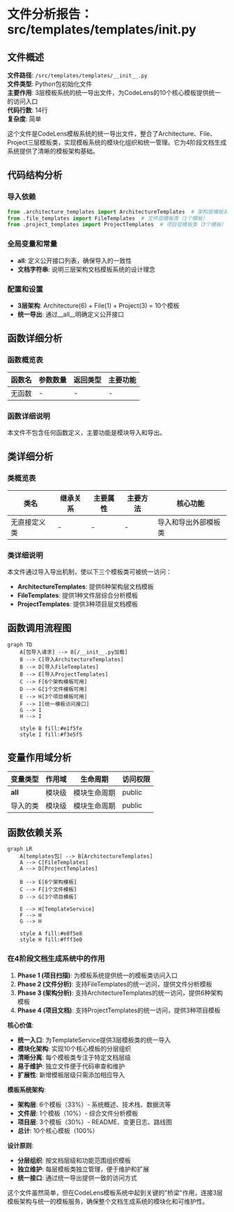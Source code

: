 # 文件分析报告：src/templates/templates/__init__.py

## 文件概述

**文件路径**: `/src/templates/templates/__init__.py`  
**文件类型**: Python包初始化文件  
**主要作用**: 3层模板系统的统一导出文件，为CodeLens的10个核心模板提供统一的访问入口  
**代码行数**: 14行  
**复杂度**: 简单

这个文件是CodeLens模板系统的统一导出文件，整合了Architecture、File、Project三层模板类，实现模板系统的模块化组织和统一管理。它为4阶段文档生成系统提供了清晰的模板架构基础。

## 代码结构分析

### 导入依赖
```python
from .architecture_templates import ArchitectureTemplates  # 架构层模板类（6个模板）
from .file_templates import FileTemplates  # 文件层模板类（1个模板）
from .project_templates import ProjectTemplates  # 项目层模板类（3个模板）
```

### 全局变量和常量
- **__all__**: 定义公开接口列表，确保导入的一致性
- **文档字符串**: 说明三层架构文档模板系统的设计理念

### 配置和设置
- **3层架构**: Architecture(6) + File(1) + Project(3) = 10个模板
- **统一导出**: 通过__all__明确定义公开接口

## 函数详细分析

### 函数概览表
| 函数名 | 参数数量 | 返回类型 | 主要功能 |
|--------|----------|----------|----------|
| 无函数 | - | - | - |

### 函数详细说明
本文件不包含任何函数定义，主要功能是模块导入和导出。

## 类详细分析

### 类概览表
| 类名 | 继承关系 | 主要属性 | 主要方法 | 核心功能 |
|------|----------|----------|----------|----------|
| 无直接定义类 | - | - | - | 导入和导出外部模板类 |

### 类详细说明
本文件通过导入导出机制，使以下三个模板类可被统一访问：
- **ArchitectureTemplates**: 提供6种架构层文档模板
- **FileTemplates**: 提供1种文件层综合分析模板
- **ProjectTemplates**: 提供3种项目层文档模板

## 函数调用流程图

```mermaid
graph TD
    A[包导入请求] --> B[/__init__.py加载]
    B --> C[导入ArchitectureTemplates]
    B --> D[导入FileTemplates]
    B --> E[导入ProjectTemplates]
    C --> F[6个架构模板可用]
    D --> G[1个文件模板可用]
    E --> H[3个项目模板可用]
    F --> I[统一模板访问接口]
    G --> I
    H --> I
    
    style B fill:#e1f5fe
    style I fill:#f3e5f5
```

## 变量作用域分析

| 变量类型 | 作用域 | 生命周期 | 访问权限 |
|----------|--------|----------|----------|
| __all__ | 模块级 | 模块生命周期 | public |
| 导入的类 | 模块级 | 模块生命周期 | public |

## 函数依赖关系

```mermaid
graph LR
    A[templates包] --> B[ArchitectureTemplates]
    A --> C[FileTemplates]
    A --> D[ProjectTemplates]
    
    B --> E[6个架构模板]
    C --> F[1个文件模板]
    D --> G[3个项目模板]
    
    E --> H[TemplateService]
    F --> H
    G --> H
    
    style A fill:#e8f5e8
    style H fill:#fff3e0
```

### 在4阶段文档生成系统中的作用

1. **Phase 1 (项目扫描)**: 为模板系统提供统一的模板类访问入口
2. **Phase 2 (文件分析)**: 支持FileTemplates的统一访问，提供文件分析模板
3. **Phase 3 (架构分析)**: 支持ArchitectureTemplates的统一访问，提供6种架构模板
4. **Phase 4 (项目文档)**: 支持ProjectTemplates的统一访问，提供3种项目模板

**核心价值**:
- **统一入口**: 为TemplateService提供3层模板类的统一导入
- **模块化架构**: 实现10个核心模板的分层组织
- **清晰分离**: 每个模板类专注于特定文档层级
- **易于维护**: 独立文件便于代码审查和维护
- **扩展性**: 新增模板层级只需添加相应导入

**模板系统架构**:
- **架构层**: 6个模板（33%）- 系统概述、技术栈、数据流等
- **文件层**: 1个模板（10%）- 综合文件分析模板
- **项目层**: 3个模板（30%）- README、变更日志、路线图
- **总计**: 10个核心模板（100%）

**设计原则**:
- **分层组织**: 按文档层级和功能范围组织模板
- **独立维护**: 每层模板类独立管理，便于维护和扩展
- **统一接口**: 通过统一导出提供一致的访问方式

这个文件虽然简单，但在CodeLens模板系统中起到关键的"桥梁"作用，连接3层模板架构与统一的模板服务，确保整个文档生成系统的模块化和可维护性。